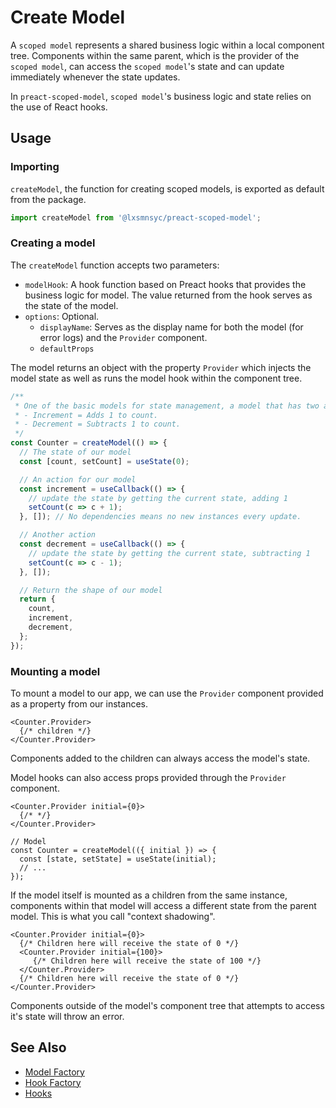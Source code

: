 # Create Model

A `scoped model` represents a shared business logic within a local component tree. Components within the same parent, which is the provider of the `scoped model`, can access the `scoped model`'s state and can update immediately whenever the state updates.

In `preact-scoped-model`, `scoped model`'s business logic and state relies on the use of React hooks.

## Usage

### Importing

`createModel`, the function for creating scoped models, is exported as default from the package.

```ts
import createModel from '@lxsmnsyc/preact-scoped-model';
```

### Creating a model

The `createModel` function accepts two parameters:
- `modelHook`: A hook function based on Preact hooks that provides the business logic for model. The value returned from the hook serves as the state of the model.
- `options`: Optional.
  - `displayName`: Serves as the display name for both the model (for error logs) and the `Provider` component.
  - `defaultProps`

The model returns an object with the property `Provider` which injects the model state as well as runs the model hook within the component tree.

```ts
/**
 * One of the basic models for state management, a model that has two actions:
 * - Increment = Adds 1 to count.
 * - Decrement = Subtracts 1 to count.
 */
const Counter = createModel(() => {
  // The state of our model
  const [count, setCount] = useState(0);

  // An action for our model
  const increment = useCallback(() => {
    // update the state by getting the current state, adding 1
    setCount(c => c + 1);
  }, []); // No dependencies means no new instances every update.

  // Another action
  const decrement = useCallback(() => {
    // update the state by getting the current state, subtracting 1
    setCount(c => c - 1);
  }, []);

  // Return the shape of our model
  return {
    count,
    increment,
    decrement,
  };
});
```

### Mounting a model

To mount a model to our app, we can use the `Provider` component provided as a property from our instances.

```tsx
<Counter.Provider>
  {/* children */}
</Counter.Provider>
```

Components added to the children can always access the model's state.

Model hooks can also access props provided through the `Provider` component.

```tsx
<Counter.Provider initial={0}>
  {/* */}
</Counter.Provider>

// Model
const Counter = createModel(({ initial }) => {
  const [state, setState] = useState(initial);
  // ...
});
```

If the model itself is mounted as a children from the same instance, components within that model will access a different state from the parent model. This is what you call "context shadowing".

```tsx
<Counter.Provider initial={0}>
  {/* Children here will receive the state of 0 */}
  <Counter.Provider initial={100}>
     {/* Children here will receive the state of 100 */}
  </Counter.Provider>
  {/* Children here will receive the state of 0 */}
</Counter.Provider>
```

Components outside of the model's component tree that attempts to access it's state will throw an error.

## See Also
- [Model Factory](/docs/model-factory.md)
- [Hook Factory](/docs/hook-factory.md)
- [Hooks](/docs/hooks/README.md)